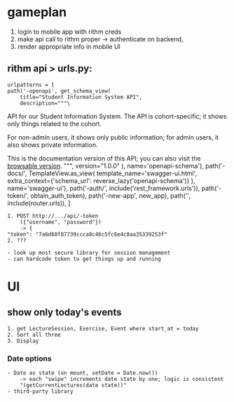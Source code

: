 # gameplan
1. login to mobile app with rithm creds
2. make api call to rithm proper
    -> authenticate on backend,
3. render appropriate info in mobile UI


## rithm api > urls.py:
    urlpatterns = [
    path('-openapi', get_schema_view(
        title="Student Information System API",
        description="""\
API for our Student Information System. The API is cohort-specific; it
shows only things related to the cohort.

For non-admin users, it shows only public information; for admin users,
it also shows private information.

This is the documentation version of this API; you can also visit the
[browsable version](/api/).
        """,
        version="1.0.0"
    ), name='openapi-schema'),
    path('-docs/', TemplateView.as_view(
        template_name='swagger-ui.html',
        extra_context={'schema_url': reverse_lazy('openapi-schema')}
    ), name='swagger-ui'),
    path('-auth/', include('rest_framework.urls')),
    path('-token/', obtain_auth_token),
    path('-new-app', new_app),
    path('', include(router.urls)),
]

    1. POST http://.../api/-token
        ({"username", "password"})
        -> {
	"token": "7a6d68f87739ccca8c46c5fc6e4c0aa35339253f"
    2. ???

    - look up most secure library for session management
    - can hardcode token to get things up and running


# UI
## show only today's events
    1. get LectureSession, Exercise, Event where start_at = today
    2. Sort all three
    3. Display
 ### Date options
    - Date as state (on mount, setDate = Date.now())
        -> each "swipe" increments date state by one; logic is consistent
        "(getCurrentLectures(date state))"
    - third-party library
